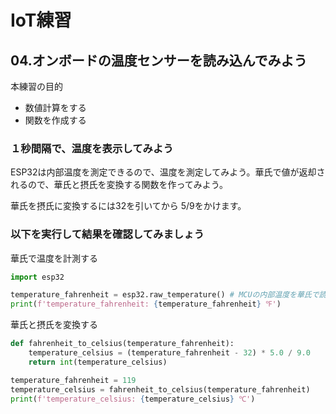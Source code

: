 # IoT練習

## 04.オンボードの温度センサーを読み込んでみよう

本練習の目的

- 数値計算をする
- 関数を作成する

### １秒間隔で、温度を表示してみよう

ESP32は内部温度を測定できるので、温度を測定してみよう。華氏で値が返却されるので、華氏と摂氏を変換する関数を作ってみよう。

華氏を摂氏に変換するには32を引いてから 5/9をかけます。

### 以下を実行して結果を確認してみましょう

華氏で温度を計測する

```python
import esp32

temperature_fahrenheit = esp32.raw_temperature() # MCUの内部温度を華氏で読み取る
print(f'temperature_fahrenheit: {temperature_fahrenheit} ℉')
```

華氏と摂氏を変換する

```python
def fahrenheit_to_celsius(temperature_fahrenheit):
    temperature_celsius = (temperature_fahrenheit - 32) * 5.0 / 9.0
    return int(temperature_celsius)

temperature_fahrenheit = 119
temperature_celsius = fahrenheit_to_celsius(temperature_fahrenheit)
print(f'temperature_celsius: {temperature_celsius} ℃')
```
